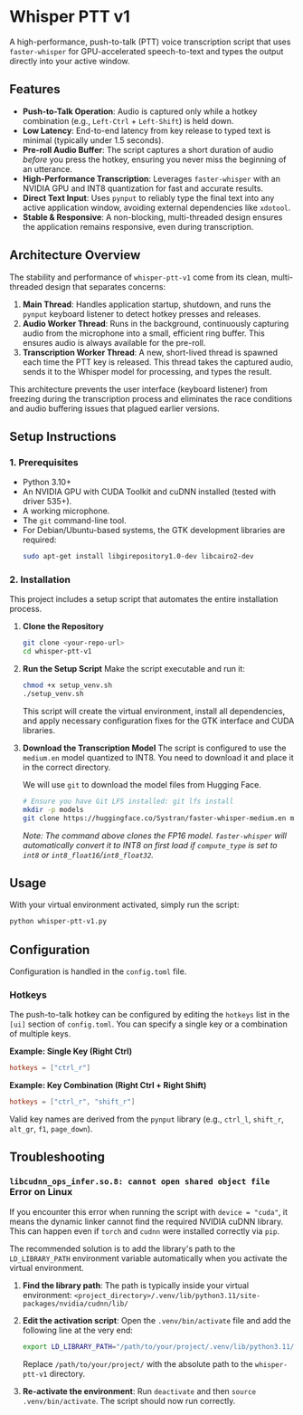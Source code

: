 # Whisper PTT v1
A high-performance, push-to-talk (PTT) voice transcription script that uses `faster-whisper` for GPU-accelerated speech-to-text and types the output directly into your active window.

## Features
- **Push-to-Talk Operation**: Audio is captured only while a hotkey combination (e.g., `Left-Ctrl` + `Left-Shift`) is held down.
- **Low Latency**: End-to-end latency from key release to typed text is minimal (typically under 1.5 seconds).
- **Pre-roll Audio Buffer**: The script captures a short duration of audio *before* you press the hotkey, ensuring you never miss the beginning of an utterance.
- **High-Performance Transcription**: Leverages `faster-whisper` with an NVIDIA GPU and INT8 quantization for fast and accurate results.
- **Direct Text Input**: Uses `pynput` to reliably type the final text into any active application window, avoiding external dependencies like `xdotool`.
- **Stable & Responsive**: A non-blocking, multi-threaded design ensures the application remains responsive, even during transcription.

## Architecture Overview
The stability and performance of `whisper-ptt-v1` come from its clean, multi-threaded design that separates concerns:

1.  **Main Thread**: Handles application startup, shutdown, and runs the `pynput` keyboard listener to detect hotkey presses and releases.
2.  **Audio Worker Thread**: Runs in the background, continuously capturing audio from the microphone into a small, efficient ring buffer. This ensures audio is always available for the pre-roll.
3.  **Transcription Worker Thread**: A new, short-lived thread is spawned each time the PTT key is released. This thread takes the captured audio, sends it to the Whisper model for processing, and types the result.

This architecture prevents the user interface (keyboard listener) from freezing during the transcription process and eliminates the race conditions and audio buffering issues that plagued earlier versions.

## Setup Instructions
### 1. Prerequisites
-   Python 3.10+
-   An NVIDIA GPU with CUDA Toolkit and cuDNN installed (tested with driver 535+).
-   A working microphone.
-   The `git` command-line tool.
-   For Debian/Ubuntu-based systems, the GTK development libraries are required:
    ```bash
    sudo apt-get install libgirepository1.0-dev libcairo2-dev
    ```

### 2. Installation
This project includes a setup script that automates the entire installation process.

1.  **Clone the Repository**
    ```bash
    git clone <your-repo-url>
    cd whisper-ptt-v1
    ```

2.  **Run the Setup Script**
    Make the script executable and run it:
    ```bash
    chmod +x setup_venv.sh
    ./setup_venv.sh
    ```
    This script will create the virtual environment, install all dependencies, and apply necessary configuration fixes for the GTK interface and CUDA libraries.

4.  **Download the Transcription Model**
    The script is configured to use the `medium.en` model quantized to INT8. You need to download it and place it in the correct directory.

    We will use `git` to download the model files from Hugging Face.
    ```bash
    # Ensure you have Git LFS installed: git lfs install
    mkdir -p models
    git clone https://huggingface.co/Systran/faster-whisper-medium.en models/faster-whisper-medium.en-int8
    ```
    *Note: The command above clones the FP16 model. `faster-whisper` will automatically convert it to INT8 on first load if `compute_type` is set to `int8` or `int8_float16`/`int8_float32`.*

## Usage
With your virtual environment activated, simply run the script:

```bash
python whisper-ptt-v1.py
```

## Configuration
Configuration is handled in the `config.toml` file.

### Hotkeys
The push-to-talk hotkey can be configured by editing the `hotkeys` list in the `[ui]` section of `config.toml`. You can specify a single key or a combination of multiple keys.

**Example: Single Key (Right Ctrl)**
```toml
hotkeys = ["ctrl_r"]
```

**Example: Key Combination (Right Ctrl + Right Shift)**
```toml
hotkeys = ["ctrl_r", "shift_r"]
```

Valid key names are derived from the `pynput` library (e.g., `ctrl_l`, `shift_r`, `alt_gr`, `f1`, `page_down`).

## Troubleshooting
### `libcudnn_ops_infer.so.8: cannot open shared object file` Error on Linux
If you encounter this error when running the script with `device = "cuda"`, it means the dynamic linker cannot find the required NVIDIA cuDNN library. This can happen even if `torch` and `cudnn` were installed correctly via `pip`.

The recommended solution is to add the library's path to the `LD_LIBRARY_PATH` environment variable automatically when you activate the virtual environment.
1.  **Find the library path**: The path is typically inside your virtual environment:
    `<project_directory>/.venv/lib/python3.11/site-packages/nvidia/cudnn/lib/`

2.  **Edit the activation script**: Open the `.venv/bin/activate` file and add the following line at the very end:
    ```bash
    export LD_LIBRARY_PATH="/path/to/your/project/.venv/lib/python3.11/site-packages/nvidia/cudnn/lib:$LD_LIBRARY_PATH"
    ```
    Replace `/path/to/your/project/` with the absolute path to the `whisper-ptt-v1` directory.

3.  **Re-activate the environment**: Run `deactivate` and then `source .venv/bin/activate`. The script should now run correctly.

